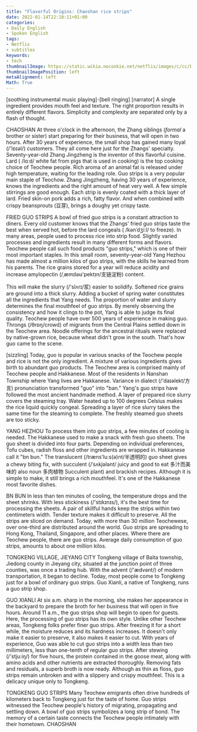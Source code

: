 ```yaml
---
title: "Flavorful Origins: Chaoshan rice strips"
date: 2022-01-14T22:10:11+01:00
categories:
- Daily English
- Spoken English
tags:
- Netflix
- subtitles
keywords:
- tech
thumbnailImage: https://static.wikia.nocookie.net/netflix/images/c/cc/Flavorful_Origins_S3.JPG
thumbnailImagePosition: left
metaAlignment: left
Math: True
---
```


<!--more-->
[soothing instrumental music playing]-[bell ringing]
[narrator] A single ingredient provides mouth feel and texture.
The right proportion results in entirely different flavors.
Simplicity and complexity are separated only by a flash of thought.

CHAOSHAN
At three o'clock in the afternoon, the Zhang siblings (*formal* a brother or sister) start preparing for their business, that will open in two hours.
After 30 years of experience, the small shop has gained many loyal (/'lɒɪəl/) customers.
They all come here just for the Zhangs' specialty.
Seventy-year-old Zhang Jingzheng is the inventor of this flavorful cuisine.
Lard ( /lɑːd/ white fat from pigs that is used in cooking) is the top cooking choice of Teochew people.
Rich aroma of an animal fat is released under high temperature, waiting for the leading role.
Guo strips is a very popular main staple of Teochow.
Zhang Jingzheng, having 30 years of experience, knows the ingredients and the right amount of heat very well.
A few simple stirrings are good enough.
Each strip is evenly coated with a thick layer of lard.
Fried skin-on pork adds a rich, fatty flavor.
And when combined with crispy beansprouts (豆芽), brings a doughy yet crispy taste.

FRIED GUO STRIPS
A bowl of fried guo strips is a constant attraction to diners.
Every old customer knows that the Zhangs' fried guo strips taste the best when served hot, before the lard congeals ( /kənˈdʒiːl/ to freeze).
In many areas, people used to process rice into strip food.
Slightly varied processes and ingredients result in many different forms and flavors.
Teochew people call such food products "guo strips," which is one of their most important staples.
In this small room, seventy-year-old Yang Hezhou has made almost a million kilos of guo strips, with the skills he learned from his parents.
The rice grains stored for a year will reduce acidity and increase amylopectin (/ˌæmɪləʊ'pektɪn/支链淀粉) content.

This will make the slurry (/'slʌrɪ/浆) easier to solidify. Softened rice grains are ground into a thick slurry.
Adding a bucket of spring water constitutes all the ingredients that Yang needs.
The proportion of water and slurry determines the final mouthfeel of guo strips.
By merely observing the consistency and how it clings to the pot, Yang is able to judge its final quality.
Teochew people have over 500 years of experience in making guo.
Throngs (/θrɒŋ/crowd) of migrants from the Central Plains settled down in the Teochew area.
Noodle offerings for the ancestral rituals were replaced by native-grown rice, because wheat didn't grow in the south.
That's how guo came to the scene.

[sizzling]
Today, guo is popular in various snacks of the Teochew people and rice is not the only ingredient.
A mixture of various ingredients gives birth to abundant guo products.
The Teochew area is comprised mainly of Teochew people and Hakkanese.
Most of the residents in Nanshan Township where Yang lives are Hakkanese.
Variance in dialect (/'daɪəlekt/方言) pronunciation transformed "guo" into "ban."
Yang's guo strips have followed the most ancient handmade method.
A layer of prepared rice slurry covers the steaming tray.
Water heated up to 100 degrees Celsius makes the rice liquid quickly congeal.
Spreading a layer of rice slurry takes the same time for the steaming to complete.
The freshly steamed guo sheets are too sticky.

YANG HEZHOU
To process them into guo strips, a few minutes of cooling is needed.
The Hakkanese used to make a snack with fresh guo sheets.
The guo sheet is divided into four parts.
Depending on individual preferences, Tofu cubes, radish floss and other ingredients are wrapped in.
Hakkanese call it "bn bun."
The translucent (/træns'luːs(ə)nt/半透明的) guo sheet gives a chewy biting fix, with succulent (/ˈsʌkjələnt/ juicy and good to eat 多汁而美味的 also noun 多肉植物 Succulent plant) and brackish recipes.
Although it is simple to make, it still brings a rich mouthfeel.
It's one of the Hakkanese most favorite dishes.

BN BUN
In less than ten minutes of cooling, the temperature drops and the sheet shrinks.
With less stickiness (/'stɪkɪnɪs/), it's the best time for processing the sheets.
A pair of skillful hands keep the strips within two centimeters width.
Tender texture makes it difficult to preserve.
All the strips are sliced on demand.
Today, with more than 30 million Teochewese, over one-third are distributed around the world.
Guo strips are spreading to Hong Kong, Thailand, Singapore, and other places.
Where there are Teochew people, there are guo strips.
Average daily consumption of guo strips, amounts to about one million kilos.

TONGKENG VILLAGE, JIEYANG CITY
Tongkeng village of Baita township, Jiedong county in Jieyang city, situated at the junction point of three counties, was once a trading hub.
With the advent (/'ædvənt/) of modern transportation, it began to decline.
Today, most people come to Tongkeng just for a bowl of ordinary guo strips.
Guo Xianli, a native of Tongkeng, runs a guo strip shop.

GUO XIANLI
At six a.m. sharp in the morning, she makes her appearance in the backyard to prepare the broth for her business that will open in five hours.
Around 11 a.m., the guo strips shop will begin to open for guests.
Here, the processing of guo strips has its own style.
Unlike other Teochew areas, Tongkeng folks prefer finer guo strips.
After freezing it for a short while, the moisture reduces and its hardness increases.
It doesn't only make it easier to preserve, it also makes it easier to cut.
With years of experience, Guo was able to cut guo strips into a width less than two millimeters, less than one-tenth of regular guo strips.
After stewing (/'stju:iŋ/) for five hours, the protein contained in the goose meat, along with amino acids and other nutrients are extracted thoroughly.
Removing fats and residuals, a superb broth is now ready.
Although as thin as floss, guo strips remain unbroken and with a slippery and crispy mouthfeel.
This is a delicacy unique only to Tongkeng.

TONGKENG GUO STRIPS
Many Teochew emigrants often drive hundreds of kilometers back to Tongkeng just for the taste of home.
Guo strips witnessed the Teochew people's history of migrating, propagating and settling down.
A bowl of guo strips symbolizes a long strip of bond.
The memory of a certain taste connects the Teochew people intimately with their hometown.
CHAOSHAN
